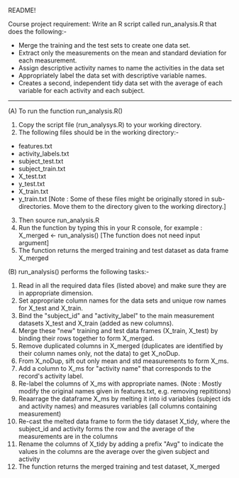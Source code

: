 README! 

Course project requirement:
Write an R script called run_analysis.R that does the following:-
- Merge the training and the test sets to create one data set.
- Extract only the measurements on the mean and standard deviation for each measurement. 
- Assign descriptive activity names to name the activities in the data set
- Appropriately label the data set with descriptive variable names. 
- Creates a second, independent tidy data set with the average of each variable for each activity and each subject.

-----------------------------------------------------------------  

(A) To run the function run_analysis.R() 

1. Copy the script file (run_analysys.R) to your working directory. 
2. The following files should be in the working directory:-
- features.txt
- activity_labels.txt
- subject_test.txt
- subject_train.txt
- X_test.txt
- y_test.txt
- X_train.txt
- y_train.txt
[Note : Some of these files might be originally stored in sub-directories. Move them to the directory given to the working directory.]
3. Then source run_analysis.R
4. Run the function by typing this in your R console, for example : X_merged <- run_analysis() [The function does not need input argument]
5. The function returns the merged training and test dataset as data frame X_merged 


(B) run_analysis() performs the following tasks:-
1. Read in all the required data files (listed above) and make sure they are in appropriate dimension. 
2. Set appropriate column names for the data sets and unique row names for X_test and X_train.
3. Bind the "subject_id" and "activity_label" to the main measurement datasets X_test and X_train (added as new columns).  
4. Merge these "new" training and test data frames (X_train, X_test) by binding their rows together to form X_merged.
5. Remove duplicated columns in X_merged (duplicates are identified by their column names only, not the data) to get X_noDup.
6. From X_noDup, sift out only mean and std measurements to form X_ms.
7. Add a column to X_ms for "activity name" that corresponds to the record's activity label.   
8. Re-label the columns of X_ms with appropriate names. (Note : Mostly modify the original names given in features.txt, e.g. removing repititions)
9. Reaarrage the dataframe X_ms by melting it into id variables (subject ids and activity names) and measures variables (all columns containing measurement)
10. Re-cast the melted data frame to form the tidy dataset X_tidy, where the subject_id and activity forms the row and the average of the measurements are in the columns  
11. Rename the columns of X_tidy by adding a prefix "Avg" to indicate the values in the columns are the average over the given subject and activity
12. The function returns the merged training and test dataset, X_merged

 
